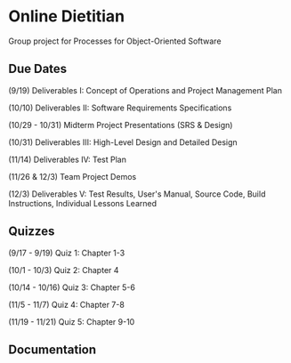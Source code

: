 # Online Dietitian
Group project for Processes for Object-Oriented Software

Due Dates
---------
(9/19) Deliverables I: Concept of Operations and Project Management Plan

(10/10) Deliverables II: Software Requirements Specifications

(10/29 - 10/31) Midterm Project Presentations (SRS & Design)

(10/31) Deliverables III: High-Level Design and Detailed Design

(11/14) Deliverables IV: Test Plan

(11/26 & 12/3) Team Project Demos

(12/3) Deliverables V: Test Results, User's Manual, Source Code, Build Instructions, Individual Lessons Learned

Quizzes
-------
(9/17 - 9/19) Quiz 1: Chapter 1-3

(10/1 - 10/3) Quiz 2: Chapter 4

(10/14 - 10/16) Quiz 3: Chapter 5-6

(11/5 - 11/7) Quiz 4: Chapter 7-8

(11/19 - 11/21) Quiz 5: Chapter 9-10


Documentation
-------------
